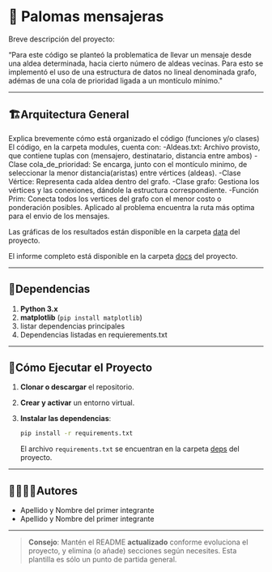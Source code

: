 # 🐍 Palomas mensajeras

Breve descripción del proyecto:

“Para este código se planteó la problematica de llevar un mensaje desde una aldea determinada, hacia cierto número de aldeas vecinas. Para esto se implementó el uso de una estructura de datos no lineal denominada grafo, adémas de una cola de prioridad ligada a un montículo mínimo."

---
## 🏗Arquitectura General

Explica brevemente cómo está organizado el código (funciones y/o clases)
El código, en la carpeta modules, cuenta con:
   -Aldeas.txt: Archivo provisto, que contiene tuplas con (mensajero, destinatario, distancia entre ambos)
   -Clase cola_de_prioridad: Se encarga, junto con el montículo minimo, de seleccionar la menor distancia(aristas) entre vértices (aldeas).
   -Clase Vértice: Representa cada aldea dentro del grafo. 
   -Clase grafo: Gestiona los vértices y las conexiones, dándole la estructura correspondiente.
   -Función Prim: Conecta todos los vertices del grafo con el menor costo o ponderación posibles. Aplicado al problema encuentra la ruta más optima para el envio de los mensajes.

Las gráficas de los resultados están disponible en la carpeta [data](./data) del proyecto.

El informe completo está disponible en la carpeta [docs](./docs) del proyecto.

---
## 📑Dependencias

1. **Python 3.x**
2. **matplotlib** (`pip install matplotlib`)
3. listar dependencias principales
4. Dependencias listadas en requierements.txt

---
## 🚀Cómo Ejecutar el Proyecto
1. **Clonar o descargar** el repositorio.

2. **Crear y activar** un entorno virtual.

3. **Instalar las dependencias**:
   ```bash
   pip install -r requirements.txt
   ```
   El archivo `requirements.txt` se encuentran en la carpeta [deps](./deps) del proyecto.

---
## 🙎‍♀️🙎‍♂️Autores

- Apellido y Nombre del primer integrante
- Apellido y Nombre del primer integrante

---

> **Consejo**: Mantén el README **actualizado** conforme evoluciona el proyecto, y elimina (o añade) secciones según necesites. Esta plantilla es sólo un punto de partida general.
